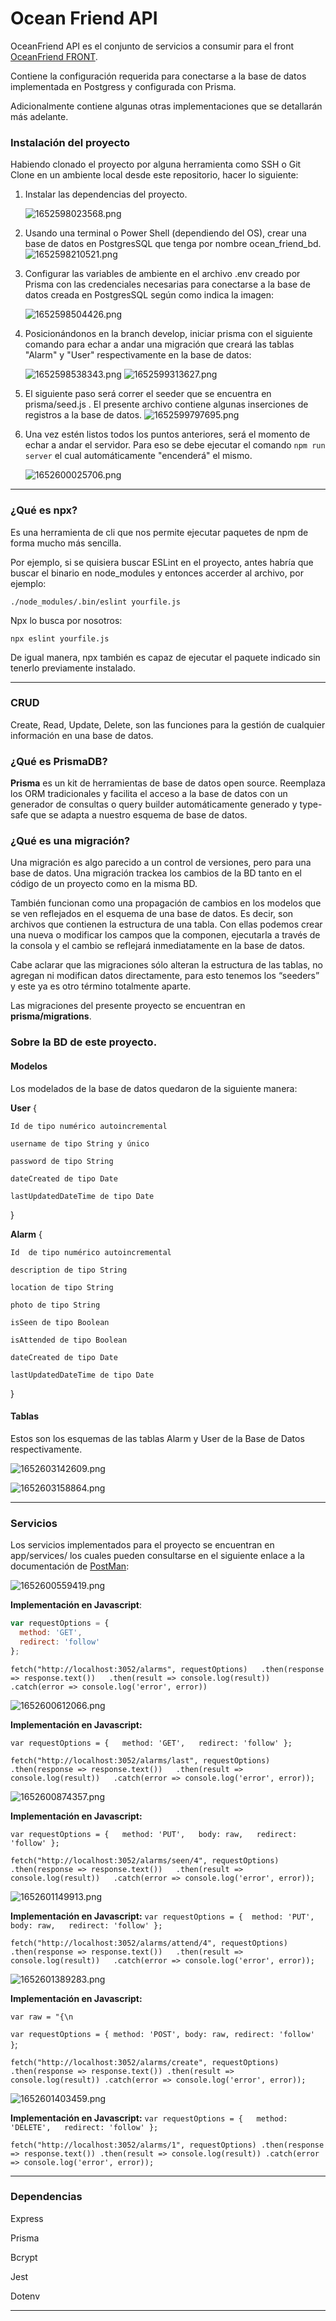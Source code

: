 # Ocean Friend API

OceanFriend API es el conjunto de servicios a consumir para el front[ OceanFriend FRONT](https://github.com/richirrim/ocean_friend_front).

Contiene la configuración requerida para conectarse a la base de datos implementada en Postgress y configurada con Prisma.

Adicionalmente contiene algunas otras implementaciones que se detallarán más adelante.

### Instalación del proyecto

Habiendo clonado el proyecto por alguna herramienta como SSH o Git Clone en un ambiente local desde este repositorio, hacer lo siguiente:

1. Instalar las dependencias del proyecto.

   ![1652598023568.png](image/README/1652598023568.png)
2. Usando una terminal o Power Shell (dependiendo del OS), crear una base de datos en PostgresSQL que tenga por nombre ocean_friend_bd.
   ![1652598210521.png](image/README/1652598210521.png)
3. Configurar las variables de ambiente en el archivo .env creado por Prisma con las credenciales necesarias para conectarse a la base de datos creada en PostgresSQL según como indica la imagen:

   ![1652598504426.png](image/README/1652598504426.png)
4. Posicionándonos en la branch develop, iniciar prisma con el siguiente comando para echar a andar una migración que creará las tablas "Alarm" y "User" respectivamente en la base de datos:

   ![1652598538343.png](image/README/1652598538343.png)
   ![1652599313627.png](image/README/1652599313627.png)
5. El siguiente paso será correr el seeder que se encuentra en prisma/seed.js . El presente archivo contiene algunas inserciones de registros a la base de datos.
   ![1652599797695.png](image/README/1652599797695.png)
6. Una vez estén listos todos los puntos anteriores, será el momento de echar a andar el servidor.
   Para eso se debe ejecutar el comando `npm run server` el cual automáticamente "encenderá" el mismo.

   ![1652600025706.png](image/README/1652600025706.png)

---

### ¿Qué es npx?

Es una herramienta de cli que nos permite ejecutar paquetes de npm de forma mucho más sencilla.

Por ejemplo, si se quisiera buscar ESLint en el proyecto, antes habría que buscar el binario en node_modules y entonces accerder al archivo, por ejemplo:

```
./node_modules/.bin/eslint yourfile.js
```

Npx lo busca por nosotros:

```
npx eslint yourfile.js
```

De igual manera, npx también es capaz de ejecutar el paquete indicado sin tenerlo previamente instalado.

---

### CRUD

Create, Read, Update, Delete, son las funciones para la gestión de cualquier información en una base de datos.

### ¿Qué es PrismaDB?

**Prisma** es un kit de herramientas de base de datos open source. Reemplaza los ORM tradicionales y facilita el acceso a la base de datos con un generador de consultas o query builder automáticamente generado y type-safe que se adapta a nuestro esquema de base de datos.

### ¿Qué es una migración?

Una migración es algo parecido a un control de versiones, pero para una base de datos. Una migración trackea los cambios de la BD tanto en el código de un proyecto como en la misma BD.

También funcionan como una propagación de cambios en los modelos que se ven reflejados en el esquema de una base de datos. Es decir, son archivos que contienen la estructura de una tabla. Con ellas podemos crear una nueva o modificar los campos que la componen, ejecutarla a través de la consola y el cambio se reflejará inmediatamente en la base de datos.

Cabe aclarar que las migraciones sólo alteran la estructura de las tablas, no agregan ni modifican datos directamente, para esto tenemos los “seeders” y este ya es otro término totalmente aparte.

Las migraciones del presente proyecto se encuentran en **prisma/migrations**.

### Sobre la BD de este proyecto.

#### Modelos

Los modelados de la base de datos quedaron de la siguiente manera:


**User** {

    Id de tipo numérico autoincremental

    username de tipo String y único

    password de tipo String

    dateCreated de tipo Date

    lastUpdatedDateTime de tipo Date

}

**Alarm** {

    Id  de tipo numérico autoincremental

    description de tipo String

    location de tipo String

    photo de tipo String

    isSeen de tipo Boolean

    isAttended de tipo Boolean

    dateCreated de tipo Date

    lastUpdatedDateTime de tipo Date

}

#### Tablas

Estos son los esquemas de las tablas Alarm y User de la Base de Datos respectivamente.



![1652603142609.png](image/README/1652603142609.png)

![1652603158864.png](image/README/1652603158864.png)

---

### Servicios

Los servicios implementados para el proyecto se encuentran en app/services/ los cuales pueden consultarse en el siguiente enlace a la documentación de [PostMan](https://documenter.getpostman.com/view/20762518/UyxjF5uh):

![1652600559419.png](image/README/1652600559419.png)

**Implementación en Javascript**:

```javascript
var requestOptions = {
  method: 'GET',
  redirect: 'follow'
};
```

`fetch("http://localhost:3052/alarms", requestOptions)   .then(response => response.text())   .then(result => console.log(result))   .catch(error => console.log('error', error))`

![1652600612066.png](image/README/1652600612066.png)

**Implementación en Javascript:**

`var requestOptions = {   method: 'GET',   redirect: 'follow' };`

`fetch("http://localhost:3052/alarms/last", requestOptions)   .then(response => response.text())   .then(result => console.log(result))   .catch(error => console.log('error', error));`

![1652600874357.png](image/README/1652600874357.png)

**Implementación en Javascript:**

`var requestOptions = {   method: 'PUT',   body: raw,   redirect: 'follow' };`

`fetch("http://localhost:3052/alarms/seen/4", requestOptions)   .then(response => response.text())   .then(result => console.log(result))   .catch(error => console.log('error', error));`

![1652601149913.png](image/README/1652601149913.png)

**Implementación en Javascript:**
`var requestOptions = {  method: 'PUT',   body: raw,   redirect: 'follow' };`

`fetch("http://localhost:3052/alarms/attend/4", requestOptions)   .then(response => response.text())   .then(result => console.log(result))   .catch(error => console.log('error', error));`


![1652601389283.png](image/README/1652601389283.png)

**Implementación en Javascript:**

`var raw = "{\n    `

`var requestOptions = {
  method: 'POST',
  body: raw,
  redirect: 'follow'
}`;

`fetch("http://localhost:3052/alarms/create", requestOptions)
  .then(response => response.text())
  .then(result => console.log(result))
  .catch(error => console.log('error', error));`


![1652601403459.png](image/README/1652601403459.png)

**Implementación en Javascript:**
`var requestOptions = {   method: 'DELETE',   redirect: 'follow' };`

`fetch("http://localhost:3052/alarms/1", requestOptions)
  .then(response => response.text())
  .then(result => console.log(result))
  .catch(error => console.log('error', error));`


---

### Dependencias

Express

Prisma

Bcrypt

Jest

Dotenv

---
